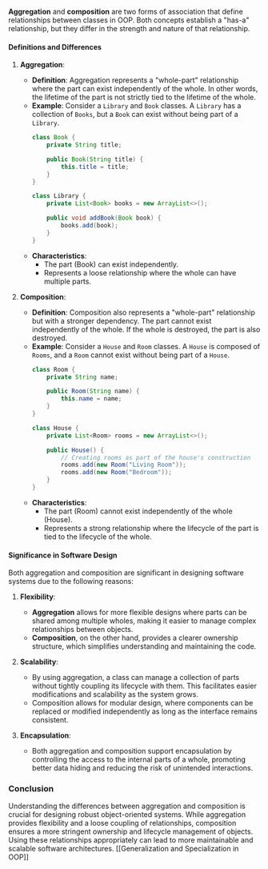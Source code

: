 **Aggregation** and **composition** are two forms of association that define relationships between classes in OOP. Both concepts establish a "has-a" relationship, but they differ in the strength and nature of that relationship.

#### Definitions and Differences

1. **Aggregation**:
   - **Definition**: Aggregation represents a "whole-part" relationship where the part can exist independently of the whole. In other words, the lifetime of the part is not strictly tied to the lifetime of the whole.
   - **Example**: Consider a `Library` and `Book` classes. A `Library` has a collection of `Books`, but a `Book` can exist without being part of a `Library`.
     ```java
     class Book {
         private String title;

         public Book(String title) {
             this.title = title;
         }
     }

     class Library {
         private List<Book> books = new ArrayList<>();

         public void addBook(Book book) {
             books.add(book);
         }
     }
     ```
   - **Characteristics**:
     - The part (Book) can exist independently.
     - Represents a loose relationship where the whole can have multiple parts.

2. **Composition**:
   - **Definition**: Composition also represents a "whole-part" relationship but with a stronger dependency. The part cannot exist independently of the whole. If the whole is destroyed, the part is also destroyed.
   - **Example**: Consider a `House` and `Room` classes. A `House` is composed of `Rooms`, and a `Room` cannot exist without being part of a `House`.
     ```java
     class Room {
         private String name;

         public Room(String name) {
             this.name = name;
         }
     }

     class House {
         private List<Room> rooms = new ArrayList<>();

         public House() {
             // Creating rooms as part of the house's construction
             rooms.add(new Room("Living Room"));
             rooms.add(new Room("Bedroom"));
         }
     }
     ```
   - **Characteristics**:
     - The part (Room) cannot exist independently of the whole (House).
     - Represents a strong relationship where the lifecycle of the part is tied to the lifecycle of the whole.

#### Significance in Software Design

Both aggregation and composition are significant in designing software systems due to the following reasons:

1. **Flexibility**:
   - **Aggregation** allows for more flexible designs where parts can be shared among multiple wholes, making it easier to manage complex relationships between objects.
   - **Composition**, on the other hand, provides a clearer ownership structure, which simplifies understanding and maintaining the code.

2. **Scalability**:
   - By using aggregation, a class can manage a collection of parts without tightly coupling its lifecycle with them. This facilitates easier modifications and scalability as the system grows.
   - Composition allows for modular design, where components can be replaced or modified independently as long as the interface remains consistent.

3. **Encapsulation**:
   - Both aggregation and composition support encapsulation by controlling the access to the internal parts of a whole, promoting better data hiding and reducing the risk of unintended interactions.

### Conclusion

Understanding the differences between aggregation and composition is crucial for designing robust object-oriented systems. While aggregation provides flexibility and a loose coupling of relationships, composition ensures a more stringent ownership and lifecycle management of objects. Using these relationships appropriately can lead to more maintainable and scalable software architectures.
[[Generalization and Specialization in OOP]]